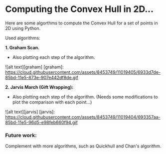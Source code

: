 # Computing the Convex Hull in 2D...
Here are some algorthms to compute the Convex Hull for a set of points in 2D using Python.

Used algorithms:

**1. Graham Scan.**
  - Also plotting each step of the algorithm.
  
  ![alt text][graham]
  [graham]: https://cloud.githubusercontent.com/assets/8453749/11019405/6933d7de-85bd-11e5-873e-907e442df8de.gif

**2. Jarvis March (Gift Wrapping):**
  - Also plotting each step of the algorithm. (Needs some modifications to plot the comparison with each point...)
  
  ![alt text][jarvis]
  [jarvis]: https://cloud.githubusercontent.com/assets/8453749/11019404/693357aa-85bd-11e5-96d5-e98feb660f94.gif

### Future work:
Complement with more algorithms, such as Quickhull and Chan's algorithm.
